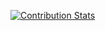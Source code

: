 [![Contribution Stats](https://github-contribution-stats.vercel.app/api/?username=tlvu2697)](https://github.com/tlvu2697)
